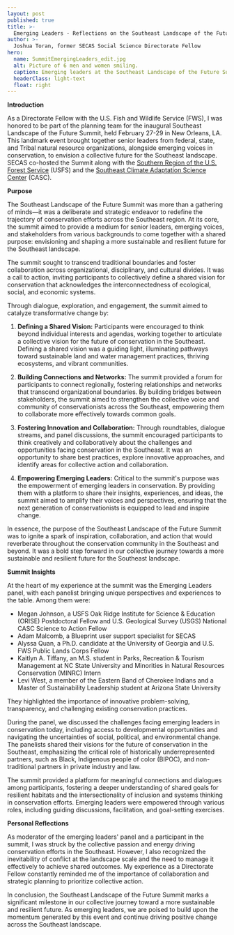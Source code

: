 ```yaml
---
layout: post
published: true
title: >-
  Emerging Leaders - Reflections on the Southeast Landscape of the Future Summit
author: >-
  Joshua Toran, former SECAS Social Science Directorate Fellow
hero:
  name: SummitEmergingLeaders_edit.jpg
  alt: Picture of 6 men and women smiling.
  caption: Emerging leaders at the Southeast Landscape of the Future Summit. Pictured from left to right - Adam Malcomb, Levi West, Megan Johnson, Alyssa Quan, Kaitlyn Tiffany, and Joshua Toran III. Photo by Amanda Sesser, SECAS.
  headerClass: light-text
  float: right
---
```

**Introduction**  

As a Directorate Fellow with the U.S. Fish and Wildlife Service (FWS), I was honored to be part of the planning team for the inaugural Southeast Landscape of the Future Summit, held February 27-29 in New Orleans, LA. This landmark event brought together senior leaders from federal, state, and Tribal natural resource organizations, alongside emerging voices in conservation, to envision a collective future for the Southeast landscape. SECAS co-hosted the Summit along with the [Southern Region of the U.S. Forest Service](https://www.fs.usda.gov/r8) (USFS) and the [Southeast Climate Adaptation Science Center](https://secasc.ncsu.edu/) (CASC).<!--more-->

**Purpose**  

The Southeast Landscape of the Future Summit was more than a gathering of minds—it was a deliberate and strategic endeavor to redefine the trajectory of conservation efforts across the Southeast region. At its core, the summit aimed to provide a medium for senior leaders, emerging voices, and stakeholders from various backgrounds to come together with a shared purpose: envisioning and shaping a more sustainable and resilient future for the Southeast landscape. 

The summit sought to transcend traditional boundaries and foster collaboration across organizational, disciplinary, and cultural divides. It was a call to action, inviting participants to collectively define a shared vision for conservation that acknowledges the interconnectedness of ecological, social, and economic systems.

Through dialogue, exploration, and engagement, the summit aimed to catalyze transformative change by:

1. **Defining a Shared Vision:** Participants were encouraged to think beyond individual interests and agendas, working together to articulate a collective vision for the future of conservation in the Southeast. Defining a shared vision was a guiding light, illuminating pathways toward sustainable land and water management practices, thriving ecosystems, and vibrant communities.

2. **Building Connections and Networks:** The summit provided a forum for participants to connect regionally, fostering relationships and networks that transcend organizational boundaries. By building bridges between stakeholders, the summit aimed to strengthen the collective voice and community of conservationists across the Southeast, empowering them to collaborate more effectively towards common goals.

3. **Fostering Innovation and Collaboration:** Through roundtables, dialogue streams, and panel discussions, the summit encouraged participants to think creatively and collaboratively about the challenges and opportunities facing conservation in the Southeast. It was an opportunity to share best practices, explore innovative approaches, and identify areas for collective action and collaboration.

4. **Empowering Emerging Leaders:** Critical to the summit's purpose was the empowerment of emerging leaders in conservation. By providing them with a platform to share their insights, experiences, and ideas, the summit aimed to amplify their voices and perspectives, ensuring that the next generation of conservationists is equipped to lead and inspire change.

In essence, the purpose of the Southeast Landscape of the Future Summit was to ignite a spark of inspiration, collaboration, and action that would reverberate throughout the conservation community in the Southeast and beyond. It was a bold step forward in our collective journey towards a more sustainable and resilient future for the Southeast landscape.

**Summit Insights** 

At the heart of my experience at the summit was the Emerging Leaders panel, with each panelist bringing unique perspectives and experiences to the table. Among them were:
- Megan Johnson, a USFS Oak Ridge Institute for Science & Education (ORISE) Postdoctoral Fellow and U.S. Geological Survey (USGS) National CASC Science to Action Fellow
- Adam Malcomb, a Blueprint user support specialist for SECAS
- Alyssa Quan, a Ph.D. candidate at the University of Georgia and U.S. FWS Public Lands Corps Fellow
- Kaitlyn A. Tiffany, an M.S. student in Parks, Recreation & Tourism Management at NC State University and Minorities in Natural Resources Conservation (MINRC) Intern
- Levi West, a member of the Eastern Band of Cherokee Indians and a Master of Sustainability Leadership student at Arizona State University

They highlighted the importance of innovative problem-solving, transparency, and challenging existing conservation practices.

During the panel, we discussed the challenges facing emerging leaders in conservation today, including access to developmental opportunities and navigating the uncertainties of social, political, and environmental change. The panelists shared their visions for the future of conservation in the Southeast, emphasizing the critical role of historically underrepresented partners, such as Black, Indigenous people of color (BIPOC), and non-traditional partners in private industry and law.

The summit provided a platform for meaningful connections and dialogues among participants, fostering a deeper understanding of shared goals for resilient habitats and the intersectionality of inclusion and systems thinking in conservation efforts. Emerging leaders were empowered through various roles, including guiding discussions, facilitation, and goal-setting exercises.

**Personal Reflections**  

As moderator of the emerging leaders' panel and a participant in the summit, I was struck by the collective passion and energy driving conservation efforts in the Southeast. However, I also recognized the inevitability of conflict at the landscape scale and the need to manage it effectively to achieve shared outcomes. My experience as a Directorate Fellow constantly reminded me of the importance of collaboration and strategic planning to prioritize collective action.

In conclusion, the Southeast Landscape of the Future Summit marks a significant milestone in our collective journey toward a more sustainable and resilient future. As emerging leaders, we are poised to build upon the momentum generated by this event and continue driving positive change across the Southeast landscape.
